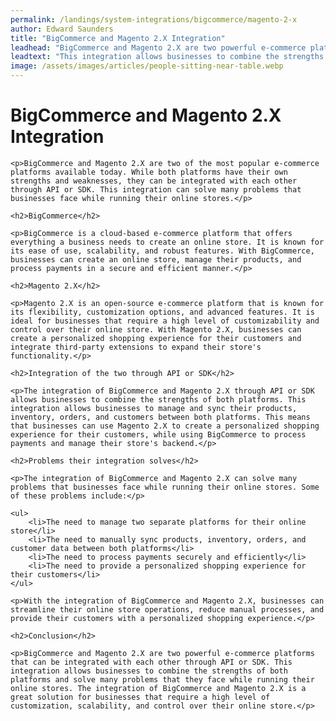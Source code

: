 ```yaml
---
permalink: /landings/system-integrations/bigcommerce/magento-2-x
author: Edward Saunders
title: "BigCommerce and Magento 2.X Integration"
leadhead: "BigCommerce and Magento 2.X are two powerful e-commerce platforms that can be integrated with each other through API or SDK"
leadtext: "This integration allows businesses to combine the strengths of both platforms and solve many problems that they face while running their online stores. The integration of BigCommerce and Magento 2.X is a great solution for businesses that require a high level of customization, scalability, and control over their online store."
image: /assets/images/articles/people-sitting-near-table.webp
---
```

<div class="arttext">
	<h1>BigCommerce and Magento 2.X Integration</h1>

	<p>BigCommerce and Magento 2.X are two of the most popular e-commerce platforms available today. While both platforms have their own strengths and weaknesses, they can be integrated with each other through API or SDK. This integration can solve many problems that businesses face while running their online stores.</p>

	<h2>BigCommerce</h2>

	<p>BigCommerce is a cloud-based e-commerce platform that offers everything a business needs to create an online store. It is known for its ease of use, scalability, and robust features. With BigCommerce, businesses can create an online store, manage their products, and process payments in a secure and efficient manner.</p>

	<h2>Magento 2.X</h2>

	<p>Magento 2.X is an open-source e-commerce platform that is known for its flexibility, customization options, and advanced features. It is ideal for businesses that require a high level of customizability and control over their online store. With Magento 2.X, businesses can create a personalized shopping experience for their customers and integrate third-party extensions to expand their store's functionality.</p>

	<h2>Integration of the two through API or SDK</h2>

	<p>The integration of BigCommerce and Magento 2.X through API or SDK allows businesses to combine the strengths of both platforms. This integration allows businesses to manage and sync their products, inventory, orders, and customers between both platforms. This means that businesses can use Magento 2.X to create a personalized shopping experience for their customers, while using BigCommerce to process payments and manage their store's backend.</p>

	<h2>Problems their integration solves</h2>

	<p>The integration of BigCommerce and Magento 2.X can solve many problems that businesses face while running their online stores. Some of these problems include:</p>

	<ul>
		<li>The need to manage two separate platforms for their online store</li>
		<li>The need to manually sync products, inventory, orders, and customer data between both platforms</li>
		<li>The need to process payments securely and efficiently</li>
		<li>The need to provide a personalized shopping experience for their customers</li>
	</ul>

	<p>With the integration of BigCommerce and Magento 2.X, businesses can streamline their online store operations, reduce manual processes, and provide their customers with a personalized shopping experience.</p>

	<h2>Conclusion</h2>

	<p>BigCommerce and Magento 2.X are two powerful e-commerce platforms that can be integrated with each other through API or SDK. This integration allows businesses to combine the strengths of both platforms and solve many problems that they face while running their online stores. The integration of BigCommerce and Magento 2.X is a great solution for businesses that require a high level of customization, scalability, and control over their online store.</p>

</div>